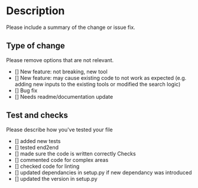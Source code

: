 # Description
Please include a summary of the change or issue fix.

## Type of change 

Please remove options that are not relevant. 
- [] New feature: not breaking, new tool 
- [] New feature: may cause existing code to not work as expected (e.g. adding new inputs to the existing tools or modified the search logic)
- [] Bug fix 
- [] Needs readme/documentation update 

## Test and checks 
Please describe how you've tested your file 
- [] added new tests
- [] tested end2end
- [] made sure the code is written correctly 
Checks
- [] commented code for complex areas
- [] checked code for linting 
- [] updated dependancies in setup.py if new dependancy was introduced
- [] updated the version in setup.py

